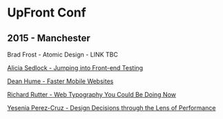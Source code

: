 # UpFront Conf

## 2015 - Manchester

Brad Frost - Atomic Design - LINK TBC

[Alicia Sedlock - Jumping into Front-end Testing](https://speakerdeck.com/aliciasedlock/jumping-into-front-end-testing)

[Dean Hume - Faster Mobile Websites](https://speakerdeck.com/deanohume/faster-mobile-websites)

[Richard Rutter - Web Typography You Could Be Doing Now](http://webtypography.net/talks/upfront2015/)

[Yesenia Perez-Cruz - Design Decisions through the Lens of Performance](https://speakerdeck.com/yeseniaperezcruz/design-decisions-through-the-lens-of-a-performance-budget)
